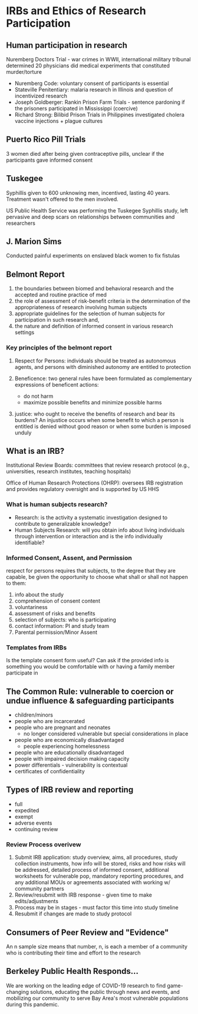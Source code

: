 # IRBs and Ethics of Research Participation

## Human participation in research

Nuremberg Doctors Trial - war crimes in WWII, international military tribunal determined 20 physicians did medical experiments that constituted murder/torture

- Nuremberg Code: voluntary consent of participants is essential
- Stateville Penitentiary: malaria research in Illinois and question of incentivized research
- Joseph Goldberger: Rankin Prison Farm Trials - sentence pardoning if the prisoners participated in Mississippi (coercive)
- Richard Strong: Bilibid Prison Trials in Philippines investigated cholera vaccine injections + plague cultures

## Puerto Rico Pill Trials

3 women died after being given contraceptive pills, unclear if the participants gave informed consent

## Tuskegee

Syphillis given to 600 unknowing men, incentived, lasting 40 years. Treatment wasn't offered to the men involved.

US Public Health Service was performing the Tuskegee Syphillis study, left pervasive and deep scars on relationships between communities and researchers

## J. Marion Sims

Conducted painful experiments on enslaved black women to fix fistulas

## Belmont Report

1. the boundaries between biomed and behavioral research and the accepted and routine practice of med
2. the role of assessment of risk-benefit criteria in the determination of the appropriateness of research involving human subjects
3. appropriate guidelines for the selection of human subjects for participation in such research and,
4. the nature and definition of informed consent in various research settings

### Key principles of the belmont report

1. Respect for Persons: individuals should be treated as autonomous agents, and persons with diminished autonomy are entitled to protection
2. Beneficence: two general rules have been formulated as complementary expressions of beneficent actions:

    - do not harm
    - maximize possible benefits and minimize possible harms

3. justice: who ought to receive the benefits of research and bear its burdens? An injustice occurs when some benefit to which a person is entitled is denied without good reason or when some burden is imposed unduly

## What is an IRB?

Institutional Review Boards: committees that review research protocol (e.g., universities, research institutes, teaching hospitals)

Office of Human Research Protections (OHRP): oversees IRB registration and provides regulatory oversight and is supported by US HHS

### What is human subjects research?

- Research: is the activity a systematic investigation designed to contribute to generalizable knowledge?
- Human Subjects Research: will you obtain info about living individuals through intervention or interaction and is the info individually identifiable?

### Informed Consent, Assent, and Permission

respect for persons requires that subjects, to the degree that they are capable, be given the opportunity to choose what shall or shall not happen to them:

1. info about the study
2. comprehension of consent content
3. voluntariness
4. assessment of risks and benefits
5. selection of subjects: who is participating
6. contact information: PI and study team
7. Parental permission/Minor Assent

### Templates from IRBs

Is the template consent form useful? Can ask if the provided info is something you would be comfortable with or having a family member participate in

## The Common Rule: vulnerable to coercion or undue influence & safeguarding participants

- children/minors
- people who are incarcerated
- people who are pregnant and neonates
  - no longer considered vulnerable but special considerations in place
- people who are economically disadvantaged
  - people experiencing homelessness
- people who are educationally disadvantaged
- people with impaired decision making capacity
- power differentials - vulnerability is contextual
- certificates of confidentiality

## Types of IRB review and reporting

- full
- expedited
- exempt
- adverse events
- continuing review

### Review Process overivew

1. Submit IRB application: study overview, aims, all procedures, study collection instruments, how info will be stored, risks and how risks will be addressed, detailed process of informed consent, additional worksheets for vulnerable pop, mandatory reporting procedures, and any additional MOUs or agreements associated with working w/ community partners
2. Review/resubmit with IRB response - given time to make edits/adjustments
3. Process may be in stages - must factor this time into study timeline
4. Resubmit if changes are made to study protocol

## Consumers of Peer Review and "Evidence"

An n sample size means that number, n, is each a member of a community who is contributing their time and effort to the research

## Berkeley Public Health Responds...

We are working on the leading edge of COVID-19 research to find game-changing solutions, educating the public through news and events, and mobilizing our community to serve Bay Area's most vulnerable populations during this pandemic.